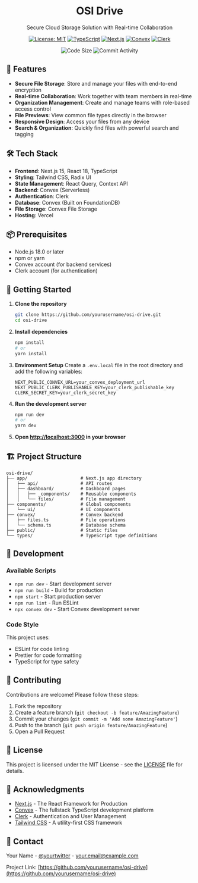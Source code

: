 <div align="center">
  <h1>OSI Drive</h1>
  <p>Secure Cloud Storage Solution with Real-time Collaboration</p>
  
  [![License: MIT](https://img.shields.io/badge/License-MIT-yellow.svg)](https://opensource.org/licenses/MIT)
  [![TypeScript](https://img.shields.io/badge/TypeScript-007ACC?style=flat&logo=typescript&logoColor=white)](https://www.typescriptlang.org/)
  [![Next.js](https://img.shields.io/badge/Next.js-000000?style=flat&logo=next.js&logoColor=white)](https://nextjs.org/)
  [![Convex](https://img.shields.io/badge/Convex-5C4DEE?style=flat&logo=convex&logoColor=white)](https://www.convex.dev/)
  [![Clerk](https://img.shields.io/badge/Clerk-000000?style=flat&logo=clerk&logoColor=white)](https://clerk.com/)

  <img src="https://img.shields.io/github/languages/code-size/yourusername/osi-drive" alt="Code Size" />
  <img src="https://img.shields.io/github/commit-activity/m/yourusername/osi-drive" alt="Commit Activity" />
</div>

## 🚀 Features

- **Secure File Storage**: Store and manage your files with end-to-end encryption
- **Real-time Collaboration**: Work together with team members in real-time
- **Organization Management**: Create and manage teams with role-based access control
- **File Previews**: View common file types directly in the browser
- **Responsive Design**: Access your files from any device
- **Search & Organization**: Quickly find files with powerful search and tagging

## 🛠️ Tech Stack

- **Frontend**: Next.js 15, React 18, TypeScript
- **Styling**: Tailwind CSS, Radix UI
- **State Management**: React Query, Context API
- **Backend**: Convex (Serverless)
- **Authentication**: Clerk
- **Database**: Convex (Built on FoundationDB)
- **File Storage**: Convex File Storage
- **Hosting**: Vercel

## 📦 Prerequisites

- Node.js 18.0 or later
- npm or yarn
- Convex account (for backend services)
- Clerk account (for authentication)

## 🚀 Getting Started

1. **Clone the repository**
   ```bash
   git clone https://github.com/yourusername/osi-drive.git
   cd osi-drive
   ```

2. **Install dependencies**
   ```bash
   npm install
   # or
   yarn install
   ```

3. **Environment Setup**
   Create a `.env.local` file in the root directory and add the following variables:
   ```env
   NEXT_PUBLIC_CONVEX_URL=your_convex_deployment_url
   NEXT_PUBLIC_CLERK_PUBLISHABLE_KEY=your_clerk_publishable_key
   CLERK_SECRET_KEY=your_clerk_secret_key
   ```

4. **Run the development server**
   ```bash
   npm run dev
   # or
   yarn dev
   ```

5. **Open [http://localhost:3000](http://localhost:3000) in your browser**

## 🏗️ Project Structure

```
osi-drive/
├── app/                    # Next.js app directory
│   ├── api/                # API routes
│   ├── dashboard/          # Dashboard pages
│   │   ├── _components/    # Reusable components
│   │   └── files/          # File management
├── components/             # Global components
│   └── ui/                 # UI components
├── convex/                 # Convex backend
│   ├── files.ts            # File operations
│   └── schema.ts           # Database schema
├── public/                 # Static files
└── types/                  # TypeScript type definitions
```

## 🔧 Development

### Available Scripts

- `npm run dev` - Start development server
- `npm run build` - Build for production
- `npm start` - Start production server
- `npm run lint` - Run ESLint
- `npx convex dev` - Start Convex development server

### Code Style

This project uses:
- ESLint for code linting
- Prettier for code formatting
- TypeScript for type safety

## 🤝 Contributing

Contributions are welcome! Please follow these steps:

1. Fork the repository
2. Create a feature branch (`git checkout -b feature/AmazingFeature`)
3. Commit your changes (`git commit -m 'Add some AmazingFeature'`)
4. Push to the branch (`git push origin feature/AmazingFeature`)
5. Open a Pull Request

## 📄 License

This project is licensed under the MIT License - see the [LICENSE](LICENSE) file for details.

## 🙏 Acknowledgments

- [Next.js](https://nextjs.org/) - The React Framework for Production
- [Convex](https://www.convex.dev/) - The fullstack TypeScript development platform
- [Clerk](https://clerk.com/) - Authentication and User Management
- [Tailwind CSS](https://tailwindcss.com/) - A utility-first CSS framework

## 📧 Contact

Your Name - [@yourtwitter](https://twitter.com/yourtwitter) - your.email@example.com

Project Link: [https://github.com/yourusername/osi-drive](https://github.com/yourusername/osi-drive)
